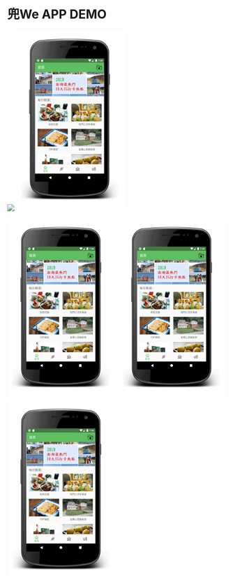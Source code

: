 # 兜We APP DEMO
![](img_url)
<img width="250" height="" src="https://github.com/iamavrilsfanlearncode/DoWay/blob/master/home.gif">

<img width="250" height="" src="https://github.com/iamavrilsfanlearncode/DoWay/blob/master/home.gif">

<img width="250" height="" src="https://github.com/iamavrilsfanlearncode/DoWay/blob/master/home.gif">

<img width="250" height="" src="https://github.com/iamavrilsfanlearncode/DoWay/blob/master/home.gif">
